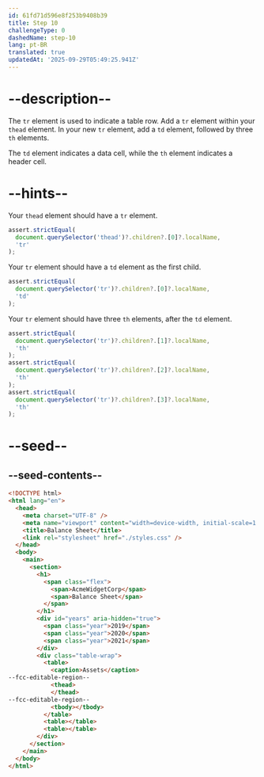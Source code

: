 ```yaml
---
id: 61fd71d596e8f253b9408b39
title: Step 10
challengeType: 0
dashedName: step-10
lang: pt-BR
translated: true
updatedAt: '2025-09-29T05:49:25.941Z'
---
```


# --description--

The `tr` element is used to indicate a table row. Add a `tr` element within your `thead` element. In your new `tr` element, add a `td` element, followed by three `th` elements.

The `td` element indicates a data cell, while the `th` element indicates a header cell.

# --hints--

Your `thead` element should have a `tr` element.

```js
assert.strictEqual(
  document.querySelector('thead')?.children?.[0]?.localName,
  'tr'
);
```

Your `tr` element should have a `td` element as the first child.

```js
assert.strictEqual(
  document.querySelector('tr')?.children?.[0]?.localName,
  'td'
);
```

Your `tr` element should have three `th` elements, after the `td` element.

```js
assert.strictEqual(
  document.querySelector('tr')?.children?.[1]?.localName,
  'th'
);
assert.strictEqual(
  document.querySelector('tr')?.children?.[2]?.localName,
  'th'
);
assert.strictEqual(
  document.querySelector('tr')?.children?.[3]?.localName,
  'th'
);
```

# --seed--

## --seed-contents--

```html
<!DOCTYPE html>
<html lang="en">
  <head>
    <meta charset="UTF-8" />
    <meta name="viewport" content="width=device-width, initial-scale=1.0" />
    <title>Balance Sheet</title>
    <link rel="stylesheet" href="./styles.css" />
  </head>
  <body>
    <main>
      <section>
        <h1>
          <span class="flex">
            <span>AcmeWidgetCorp</span>
            <span>Balance Sheet</span>
          </span>
        </h1>
        <div id="years" aria-hidden="true">
          <span class="year">2019</span>
          <span class="year">2020</span>
          <span class="year">2021</span>
        </div>
        <div class="table-wrap">
          <table>
            <caption>Assets</caption>
--fcc-editable-region--
            <thead>
            </thead>
--fcc-editable-region--
            <tbody></tbody>
          </table>
          <table></table>
          <table></table>
        </div>
      </section>
    </main>
  </body>
</html>
```

```css

```
